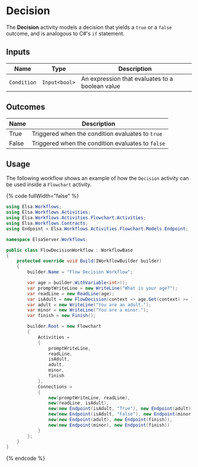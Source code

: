 # Decision

The **Decision** activity models a decision that yields a `true` or a `false` outcome, and is analogous to C#'s `if` statement.

## Inputs

| Name        | Type          | Description                                     |
| ----------- | ------------- | ----------------------------------------------- |
| `Condition` | `Input<bool>` | An expression that evaluates to a boolean value |

## Outcomes

| Name  | Description                                       |
| ----- | ------------------------------------------------- |
| True  | Triggered when the condition evaluates to `true`  |
| False | Triggered when the condition evaluates to `false` |

## Usage

The following workflow shows an example of how the `Decision` activity can be used inside a `Flowchart` activity.

{% code fullWidth="false" %}
```csharp
using Elsa.Workflows;
using Elsa.Workflows.Activities;
using Elsa.Workflows.Activities.Flowchart.Activities;
using Elsa.Workflows.Contracts;
using Endpoint = Elsa.Workflows.Activities.Flowchart.Models.Endpoint;

namespace ElsaServer.Workflows;

public class FlowDecisionWorkflow : WorkflowBase
{
    protected override void Build(IWorkflowBuilder builder)
    {
        builder.Name = "Flow Decision Workflow";

        var age = builder.WithVariable<int>();
        var promptWriteLine = new WriteLine("What is your age?");
        var readLine = new ReadLine(age);
        var isAdult = new FlowDecision(context => age.Get(context) >= 18);
        var adult = new WriteLine("You are an adult.");
        var minor = new WriteLine("You are a minor.");
        var finish = new Finish();

        builder.Root = new Flowchart
        {
            Activities =
            {
                promptWriteLine,
                readLine,
                isAdult,
                adult,
                minor,
                finish
            },
            Connections =
            {
                new(promptWriteLine, readLine),
                new(readLine, isAdult),
                new(new Endpoint(isAdult, "True"), new Endpoint(adult)),
                new(new Endpoint(isAdult, "False"), new Endpoint(minor)),
                new(new Endpoint(adult), new Endpoint(finish)),
                new(new Endpoint(minor), new Endpoint(finish))
            }
        };
    }
}
```
{% endcode %}

